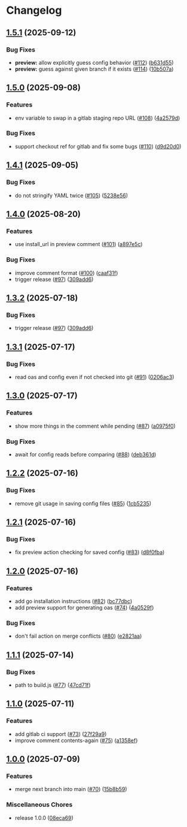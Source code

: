 # Changelog

## [1.5.1](https://github.com/stainless-api/upload-openapi-spec-action/compare/v1.5.0...v1.5.1) (2025-09-12)


### Bug Fixes

* **preview:** allow explicitly guess config behavior  ([#112](https://github.com/stainless-api/upload-openapi-spec-action/issues/112)) ([b631d55](https://github.com/stainless-api/upload-openapi-spec-action/commit/b631d55463f3dcecc5a43a66f8404cb409d60deb))
* **preview:** guess against given branch if it exists ([#114](https://github.com/stainless-api/upload-openapi-spec-action/issues/114)) ([10b507a](https://github.com/stainless-api/upload-openapi-spec-action/commit/10b507ae30d9ca060870fa236b790b5fde90c345))

## [1.5.0](https://github.com/stainless-api/upload-openapi-spec-action/compare/v1.4.1...v1.5.0) (2025-09-08)


### Features

* env variable to swap in a gitlab staging repo URL ([#108](https://github.com/stainless-api/upload-openapi-spec-action/issues/108)) ([4a2579d](https://github.com/stainless-api/upload-openapi-spec-action/commit/4a2579d2993503bba9a1d8c7fe1264e23c483269))


### Bug Fixes

* support checkout ref for gitlab and fix some bugs ([#110](https://github.com/stainless-api/upload-openapi-spec-action/issues/110)) ([d9d20d0](https://github.com/stainless-api/upload-openapi-spec-action/commit/d9d20d05de458020b8987d899b5bbfeb2f39ffac))

## [1.4.1](https://github.com/stainless-api/upload-openapi-spec-action/compare/v1.4.0...v1.4.1) (2025-09-05)


### Bug Fixes

* do not stringify YAML twice ([#105](https://github.com/stainless-api/upload-openapi-spec-action/issues/105)) ([5238e56](https://github.com/stainless-api/upload-openapi-spec-action/commit/5238e564a822898f088c84611f6b075f13977b55))

## [1.4.0](https://github.com/stainless-api/upload-openapi-spec-action/compare/v1.3.2...v1.4.0) (2025-08-20)


### Features

* use install_url in preview comment  ([#101](https://github.com/stainless-api/upload-openapi-spec-action/issues/101)) ([a897e5c](https://github.com/stainless-api/upload-openapi-spec-action/commit/a897e5cd5229d563f47403800a7e368cf18cd428))


### Bug Fixes

* improve comment format ([#100](https://github.com/stainless-api/upload-openapi-spec-action/issues/100)) ([caaf31f](https://github.com/stainless-api/upload-openapi-spec-action/commit/caaf31fca3ed970e0a2d80b8f0242d4e1feb6a2c))
* trigger release ([#97](https://github.com/stainless-api/upload-openapi-spec-action/issues/97)) ([309add6](https://github.com/stainless-api/upload-openapi-spec-action/commit/309add646574e0ceef714e937ce7c9f496cd18f2))

## [1.3.2](https://github.com/stainless-api/upload-openapi-spec-action/compare/v1.3.1...v1.3.2) (2025-07-18)


### Bug Fixes

* trigger release ([#97](https://github.com/stainless-api/upload-openapi-spec-action/issues/97)) ([309add6](https://github.com/stainless-api/upload-openapi-spec-action/commit/309add646574e0ceef714e937ce7c9f496cd18f2))

## [1.3.1](https://github.com/stainless-api/upload-openapi-spec-action/compare/v1.3.0...v1.3.1) (2025-07-17)


### Bug Fixes

* read oas and config even if not checked into git ([#91](https://github.com/stainless-api/upload-openapi-spec-action/issues/91)) ([0206ac3](https://github.com/stainless-api/upload-openapi-spec-action/commit/0206ac303878206499d68f55109377c8723e9ae4))

## [1.3.0](https://github.com/stainless-api/upload-openapi-spec-action/compare/v1.2.2...v1.3.0) (2025-07-17)


### Features

* show more things in the comment while pending  ([#87](https://github.com/stainless-api/upload-openapi-spec-action/issues/87)) ([a0975f0](https://github.com/stainless-api/upload-openapi-spec-action/commit/a0975f0883327437a0dc469d1fd8369af459c998))


### Bug Fixes

* await for config reads before comparing ([#88](https://github.com/stainless-api/upload-openapi-spec-action/issues/88)) ([deb361d](https://github.com/stainless-api/upload-openapi-spec-action/commit/deb361d06abef732d0305c225d7ae76ce2f09d1f))

## [1.2.2](https://github.com/stainless-api/upload-openapi-spec-action/compare/v1.2.1...v1.2.2) (2025-07-16)


### Bug Fixes

* remove git usage in saving config files ([#85](https://github.com/stainless-api/upload-openapi-spec-action/issues/85)) ([1cb5235](https://github.com/stainless-api/upload-openapi-spec-action/commit/1cb5235b1cdbada0b00f3ee281c6224d04b64f2c))

## [1.2.1](https://github.com/stainless-api/upload-openapi-spec-action/compare/v1.2.0...v1.2.1) (2025-07-16)


### Bug Fixes

* fix preview action checking for saved config ([#83](https://github.com/stainless-api/upload-openapi-spec-action/issues/83)) ([d8f0fba](https://github.com/stainless-api/upload-openapi-spec-action/commit/d8f0fbaa30e35d21b7f43d4aa592a796b1a962e5))

## [1.2.0](https://github.com/stainless-api/upload-openapi-spec-action/compare/v1.1.1...v1.2.0) (2025-07-16)


### Features

* add go installation instructions ([#82](https://github.com/stainless-api/upload-openapi-spec-action/issues/82)) ([bc77dbc](https://github.com/stainless-api/upload-openapi-spec-action/commit/bc77dbca81711b91e93bc1520d9a452445220809))
* add preview support for generating oas ([#74](https://github.com/stainless-api/upload-openapi-spec-action/issues/74)) ([4a0529f](https://github.com/stainless-api/upload-openapi-spec-action/commit/4a0529ff71b96dcbd74c766a7ee938d618c53c4e))


### Bug Fixes

* don't fail action on merge conflicts ([#80](https://github.com/stainless-api/upload-openapi-spec-action/issues/80)) ([e2821aa](https://github.com/stainless-api/upload-openapi-spec-action/commit/e2821aa4c01149a9d2c36933eeb6f648c0b69808))

## [1.1.1](https://github.com/stainless-api/upload-openapi-spec-action/compare/v1.1.0...v1.1.1) (2025-07-14)


### Bug Fixes

* path to build.js ([#77](https://github.com/stainless-api/upload-openapi-spec-action/issues/77)) ([47cd71f](https://github.com/stainless-api/upload-openapi-spec-action/commit/47cd71fd770c17022e308e989679d4c146a6b9b8))

## [1.1.0](https://github.com/stainless-api/upload-openapi-spec-action/compare/v1.0.0...v1.1.0) (2025-07-11)


### Features

* add gitlab ci support ([#73](https://github.com/stainless-api/upload-openapi-spec-action/issues/73)) ([27f29a9](https://github.com/stainless-api/upload-openapi-spec-action/commit/27f29a9cf3ed65668e083cfffbc82f552b41a1aa))
* improve comment contents-again ([#75](https://github.com/stainless-api/upload-openapi-spec-action/issues/75)) ([a1358ef](https://github.com/stainless-api/upload-openapi-spec-action/commit/a1358efebc0bf7b362f99615d1934cfa4148ff05))

## [1.0.0](https://github.com/stainless-api/upload-openapi-spec-action/compare/v0.5.0...v1.0.0) (2025-07-09)


### Features

* merge next branch into main ([#70](https://github.com/stainless-api/upload-openapi-spec-action/issues/70)) ([15b8b59](https://github.com/stainless-api/upload-openapi-spec-action/commit/15b8b599f60239a1bcf794439809b8a2d8c9112b))


### Miscellaneous Chores

* release 1.0.0 ([08eca69](https://github.com/stainless-api/upload-openapi-spec-action/commit/08eca690723370252b0e68ffcf6387bdda803c01))
